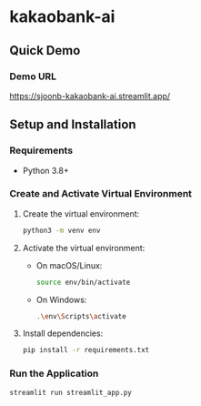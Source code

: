 # kakaobank-ai

## Quick Demo

### Demo URL
https://sjoonb-kakaobank-ai.streamlit.app/

## Setup and Installation

### Requirements
- Python 3.8+

### Create and Activate Virtual Environment

1. Create the virtual environment:
   ```bash
   python3 -m venv env
   ```

2. Activate the virtual environment:

   - On macOS/Linux:
     ```bash
     source env/bin/activate
     ```

   - On Windows:
     ```bash
     .\env\Scripts\activate
     ```

3. Install dependencies:
   ```bash
   pip install -r requirements.txt
   ```

### Run the Application

```bash
streamlit run streamlit_app.py
```